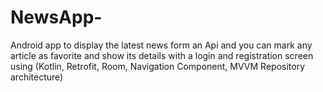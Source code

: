 # NewsApp-
Android app to display the latest news form an Api and you can mark any article as favorite and show its details with a login and registration screen  using (Kotlin, Retrofit, Room, Navigation Component, MVVM Repository architecture) 
